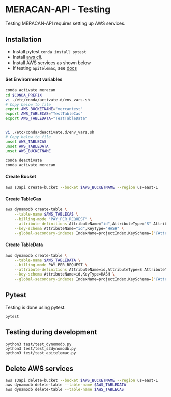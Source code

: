 # MERACAN-API - Testing
Testing MERACAN-API requires setting up AWS services.

## Installation
- Install pytest `conda install pytest`
- Install [aws cli](https://docs.aws.amazon.com/cli/latest/userguide/cli-chap-install.html).
- Install AWS services as shown below
- If testing `apitelemac`, see [docs](../doc/telemac.md)

#### Set Environment variables
```bash
conda activate meracan
cd $CONDA_PREFIX
vi ./etc/conda/activate.d/env_vars.sh
# Copy below to file
export AWS_BUCKETNAME="mercantest"
export AWS_TABLECAS="TestTableCas"
export AWS_TABLEDATA="TestTableData"


vi ./etc/conda/deactivate.d/env_vars.sh
# Copy below to file
unset AWS_TABLECAS
unset AWS_TABLEDATA
unset AWS_BUCKETNAME

conda deactivate
conda activate meracan

```
#### Create Bucket
```bash
aws s3api create-bucket --bucket $AWS_BUCKETNAME --region us-east-1
```

#### Create TableCas
```bash 
aws dynamodb create-table \
    --table-name $AWS_TABLECAS \
    --billing-mode "PAY_PER_REQUEST" \
    --attribute-definitions AttributeName="id",AttributeType="S" AttributeName="projectId",AttributeType="S" \
    --key-schema AttributeName="id",KeyType="HASH" \
    --global-secondary-indexes IndexName=projectIndex,KeySchema=["{AttributeName=projectId,KeyType=HASH}"],Projection="{ProjectionType=ALL}"
```

#### Create TableData
```bash 
aws dynamodb create-table \
    --table-name $AWS_TABLEDATA \
    --billing-mode PAY_PER_REQUEST \
    --attribute-definitions AttributeName=id,AttributeType=S AttributeName=projectId,AttributeType=S AttributeName="type",AttributeType=S \
    --key-schema AttributeName=id,KeyType=HASH \
    --global-secondary-indexes IndexName=projectIndex,KeySchema=["{AttributeName=projectId,KeyType=HASH}"],Projection="{ProjectionType=ALL}" IndexName=typeIndex,KeySchema=["{AttributeName=type,KeyType=HASH}"],Projection="{ProjectionType=ALL}"
```

## Pytest
Testing is done using pytest.
```bash
pytest
```

## Testing during development
```
python3 test/test_dynomodb.py
python3 test/test_s3dynomodb.py
python3 test/test_apitelemac.py
```

## Delete AWS services
```bash
aws s3api delete-bucket --bucket $AWS_BUCKETNAME --region us-east-1
aws dynamodb delete-table --table-name $AWS_TABLEDATA
aws dynamodb delete-table --table-name $AWS_TABLECAS
```